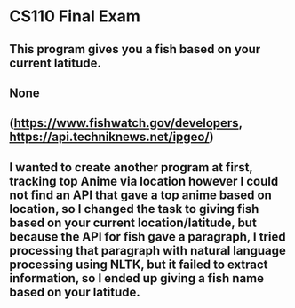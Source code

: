 # CS110 Final Exam

## This program gives you a fish based on your current latitude.

## None

## (https://www.fishwatch.gov/developers, https://api.techniknews.net/ipgeo/)

## I wanted to create another program at first, tracking top Anime via location however I could not find an API that gave a top anime based on location, so I changed the task to giving fish based on your current location/latitude, but because the API for fish gave a paragraph, I tried processing that paragraph with natural language processing using NLTK, but it failed to extract information, so I ended up giving a fish name based on your latitude.